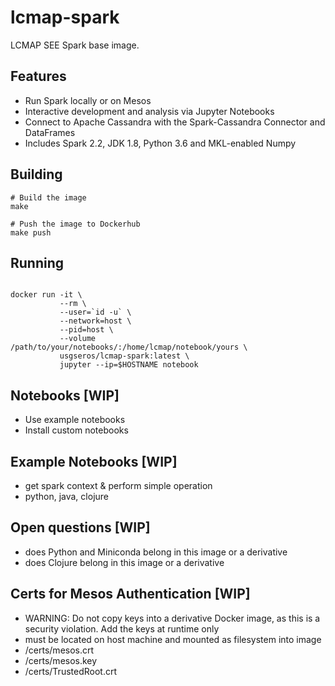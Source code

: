 # lcmap-spark
LCMAP SEE Spark base image.

## Features
* Run Spark locally or on Mesos
* Interactive development and analysis via Jupyter Notebooks
* Connect to Apache Cassandra with the Spark-Cassandra Connector and DataFrames
* Includes Spark 2.2, JDK 1.8, Python 3.6 and MKL-enabled Numpy 

## Building
```
# Build the image
make

# Push the image to Dockerhub
make push
```
## Running

```

docker run -it \
           --rm \
           --user=`id -u` \
           --network=host \
           --pid=host \
           --volume /path/to/your/notebooks/:/home/lcmap/notebook/yours \
           usgseros/lcmap-spark:latest \
           jupyter --ip=$HOSTNAME notebook
```

## Notebooks [WIP]
* Use example notebooks
* Install custom notebooks

## Example Notebooks [WIP]
* get spark context & perform simple operation
* python, java, clojure

## Open questions [WIP]
* does Python and Miniconda belong in this image or a derivative
* does Clojure belong in this image or a derivative

## Certs for Mesos Authentication [WIP]
* WARNING: Do not copy keys into a derivative Docker image, as this is a security violation.  Add the keys at runtime only
* must be located on host machine and mounted as filesystem into image
* /certs/mesos.crt
* /certs/mesos.key
* /certs/TrustedRoot.crt
